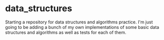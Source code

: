 # data_structures

Starting a repository for data structures and algorithms practice. I'm just going to be adding a bunch of my own
implementations of some basic data structures and algorithms as well as tests for each of them.
